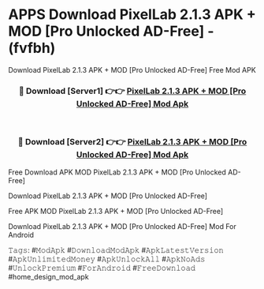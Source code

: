 # APPS Download PixelLab 2.1.3 APK + MOD [Pro Unlocked AD-Free] - (fvfbh)
Download PixelLab 2.1.3 APK + MOD [Pro Unlocked AD-Free] Free Mod APK

<div align="center">
<h3>🔴 Download [Server1] 👉👉 <a href="https://apk-comot.site?title=PixelLab_2.1.3_APK_+_MOD_[Pro_Unlocked_AD-Free]">PixelLab 2.1.3 APK + MOD [Pro Unlocked AD-Free] Mod Apk</a></h3><br>

<h3>🔴 Download [Server2] 👉👉 <a href="https://apk-comot.site?title=PixelLab_2.1.3_APK_+_MOD_[Pro_Unlocked_AD-Free]">PixelLab 2.1.3 APK + MOD [Pro Unlocked AD-Free] Mod Apk</a></h3>
</div>


Free Download APK MOD PixelLab 2.1.3 APK + MOD [Pro Unlocked AD-Free]

Download PixelLab 2.1.3 APK + MOD [Pro Unlocked AD-Free] 

Free APK MOD PixelLab 2.1.3 APK + MOD [Pro Unlocked AD-Free] 

Download PixelLab 2.1.3 APK + MOD [Pro Unlocked AD-Free] Mod For Android

𝚃𝚊𝚐𝚜: #𝙼𝚘𝚍𝙰𝚙𝚔 #𝙳𝚘𝚠𝚗𝚕𝚘𝚊𝚍𝙼𝚘𝚍𝙰𝚙𝚔 #𝙰𝚙𝚔𝙻𝚊𝚝𝚎𝚜𝚝𝚅𝚎𝚛𝚜𝚒𝚘𝚗 #𝙰𝚙𝚔𝚄𝚗𝚕𝚒𝚖𝚒𝚝𝚎𝚍𝙼𝚘𝚗𝚎𝚢 #𝙰𝚙𝚔𝚄𝚗𝚕𝚘𝚌𝚔𝙰𝚕𝚕 #𝙰𝚙𝚔𝙽𝚘𝙰𝚍𝚜 #𝚄𝚗𝚕𝚘𝚌𝚔𝙿𝚛𝚎𝚖𝚒𝚞𝚖 #𝙵𝚘𝚛𝙰𝚗𝚍𝚛𝚘𝚒𝚍 #𝙵𝚛𝚎𝚎𝙳𝚘𝚠𝚗𝚕𝚘𝚊𝚍 #home_design_mod_apk